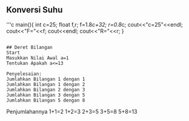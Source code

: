 ##  Konversi Suhu

'''c
main(){
  int c=25;
  float f,r;
  f=1.8*c+32;
  r=0.8*c;
  cout<<"c=25"<<endl;
  cout<<"F="<<f;
  cout<<endl;
  cout<<"R="<<r;
}
```

## Deret Bilangan
Start
Masukkan Nilai Awal a=1
Tentukan Apakah a<=13

Penyelesaian:
Jumlahkan Bilangan 1 dengan 1
Jumlahkan Bilangan 1 dengan 2
Jumlahkan Bilangan 2 dengan 3
Jumlahkan Bilangan 3 dengan 5
Jumlahkan Bilangan 5 dengan 8
```
Penjumlahannya
1+1=2
1+2=3
2+3=5
3+5=8
5+8=13

